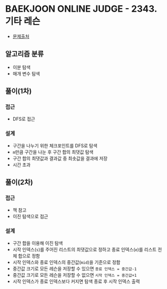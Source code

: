 # BAEKJOON ONLINE JUDGE - 2343. 기타 레슨

* [문제출처](https://www.acmicpc.net/problem/2343 "2343. 기타 레슨")

## 알고리즘 분류
- 이분 탐색
- 매개 변수 탐색

## 풀이(1차)
### 접근
- DFS로 접근

### 설계
- 구간을 나누기 위한 체크포인트를 DFS로 탐색
- `m`만큼 구간을 나눈 후 구간 합의 최댓값 탐색
- 구간 합의 최댓값과 결과값 중 최솟값을 결과에 저장
- 시간 초과

## 풀이(2차)
### 접근
- 책 참고
- 이진 탐색으로 접근

### 설계
- 구간 합을 이용해 이진 탐색
- 시작 인덱스(`s`)를 주어진 리스트의 최댓값으로 정하고 종료 인덱스(`e`)를 리스트 전체 합으로 정함
- 시작 인덱스와 종료 인덱스의 중간값(`mid`)을 기준으로 정함
- 중간값 크기로 모든 레슨을 저장할 수 있으면 `종료 인덱스 = 중간값-1`
- 중간값 크기로 모든 레슨을 저장할 수 없으면 `시작 인덱스 = 중간값+1`
- 시작 인덱스가 종료 인덱스보다 커지면 탐색 종료 후 시작 인덱스 출력
